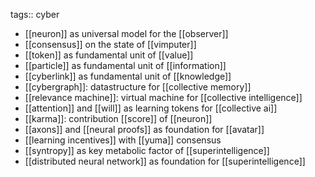 tags:: cyber

- [[neuron]] as universal model for the [[observer]]
- [[consensus]] on the state of [[vimputer]]
- [[token]] as fundamental unit of [[value]]
- [[particle]] as fundamental unit of [[information]]
- [[cyberlink]] as fundamental unit of [[knowledge]]
- [[cybergraph]]: datastructure for [[collective memory]]
- [[relevance machine]]: virtual machine for [[collective intelligence]]
- [[attention]] and [[will]] as learning tokens for [[collective ai]]
- [[karma]]: contribution [[score]] of [[neuron]]
- [[axons]]  and [[neural proofs]] as foundation for [[avatar]]
- [[learning incentives]] with [[yuma]] consensus
- [[syntropy]] as key metabolic factor of [[superintelligence]]
- [[distributed neural network]] as foundation for [[superintelligence]]